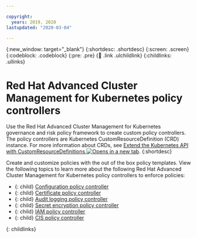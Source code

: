 ```yaml
---

copyright:
  years: 2019, 2020
lastupdated: "2020-03-04"

---
```


{:new_window: target="_blank"}
{:shortdesc: .shortdesc}
{:screen: .screen}
{:codeblock: .codeblock}
{:pre: .pre}
{:child: .link .ulchildlink}
{:childlinks: .ullinks}

# Red Hat Advanced Cluster Management for Kubernetes policy controllers

Use the Red Hat Advanced Cluster Management for Kubernetes governance and risk policy framework to create custom policy controllers. The policy controllers are Kubernetes CustomResourceDefinition (CRD) instance. For more information about CRDs, see [Extend the Kubernetes API with CustomResourceDefinitions ![Opens in a new tab](../../images/icons/launch-glyph.svg "Opens in a new tab")](https://kubernetes.io/docs/tasks/access-kubernetes-api/custom-resources/custom-resource-definitions/).
{:shortdesc}

Create and customize policies with the out of the box policy templates. View the following topics to learn more about the following Red Hat Advanced Cluster Management for Kubernetes policy controllers to enforce policies:

- {: child} [Configuration policy controller](../manage_policies/config_policy_ctrl.md)
- {: child} [Certificate policy controller](../manage_policies/cert_policy_ctrl.md)
- {: child} [Audit logging policy controller](../../mcm/compliance/audit_policy_ctrl.md)
- {: child} [Secret encryption policy controller](../manage_policies/encrypt_policy.md)
- {: child} [IAM policy controller](../../mcm/compliance/iam_policy_ctrl.md)
- {: child} [CIS policy controller](../../mcm/compliance/cis_policy_ctrl.md)

{: childlinks}
